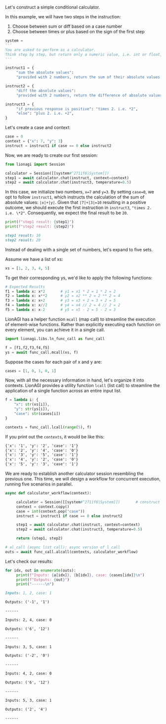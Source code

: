 


Let\'s construct a simple conditional calculator.

In this example, we will have two steps in the instruction:

1.  Choose between sum or diff based on a case number
2.  Choose between times or plus based on the sign of the first step

``` python
system =
'''
You are asked to perform as a calculator.
Think step by step, but return only a numeric value, i.e. int or float, no text.
'''

instruct1 = {
     "sum the absolute values":
     "provided with 2 numbers, return the sum of their absolute values. i.e. |x|+|y|",}

instruct2 = {
     "diff the absolute values":
     "provided with 2 numbers, return the difference of absolute values. i.e. |x|-|y|",}

instruct3 = {
     "if previous response is positive": "times 2. i.e. *2",
     "else": "plus 2. i.e. +2",
}
```

Let\'s create a case and context:

``` python
case = 0
context = {"x": 7, "y": 3}
instruct = instruct1 if case == 0 else instruct2
```

Now, we are ready to create our first session:

``` python
from lionagi import Session

calculator = Session([[system#^2711f6|System]])
step1 = await calculator.chat(instruct, context=context)
step2 = await calculator.chat(instruct3, temperature=0.5)
```

In this case, we initialize two numbers, `x=7` and `y=3`. By setting
`case=0`, we opt to follow `instruct1`, which instructs the calculation
of the sum of absolute values: `|x|+|y|`. Given that `|7|+|3|=10`
resulting in a positive outcome, we should execute the first instruction
in `instruct3`, `"times 2. i.e. \*2"`. Consequently, we expect the final
result to be `20`.

``` python
print(f"step1 result: {step1}")
print(f"step2 result: {step2}")
```

``` markdown
step1 result: 10
step2 result: 20
```

Instead of dealing with a single set of numbers, let\'s expand to five
sets.

Assume we have a list of xs:

``` python
xs = [1, 2, 3, 4, 5]
```

To get their corresponding ys, we\'d like to apply the following
functions:

``` python
# Expected Results
f1 = lambda x: x*2       # y1 = x1 * 2 = 1 * 2 = 2
f2 = lambda x: x**2      # y2 = x2 ** 2 = 2 ** 2 = 4
f3 = lambda x: x+2       # y3 = x3 + 2 = 3 + 2 = 5
f4 = lambda x: x//2      # y4 = x4 // 2 = 4 // 2 = 2
f5 = lambda x: x-2       # y5 = x5 - 2 = 5 - 2 = 3
```

LionAGI has a helper function `mcall` (map call) to streamline the
execution of element-wise functions. Rather than explicitly executing
each function on every element, you can achieve it in a single call.

``` python
import lionagi.libs.ln_func_call as func_call

f = [f1,f2,f3,f4,f5]
ys = await func_call.mcall(xs, f)
```

Suppose the cases for each pair of x and y are:

``` python
cases = [1, 0, 1, 0, 1]
```

Now, with all the necessary information in hand, let\'s organize it into
contexts. LionAGI provides a utility function `lcall` (list call) to
streamline the application of a single function across an entire input
list.

``` python
f = lambda i: {
	"x": str(xs[i]),
	"y": str(ys[i]),
	"case": str(cases[i])
}

contexts = func_call.lcall(range(5), f)
```

If you print out the `contexts`, it would be like this:

``` markdown
{'x': '1', 'y': '2', 'case': '1'}
{'x': '2', 'y': '4', 'case': '0'}
{'x': '3', 'y': '5', 'case': '1'}
{'x': '4', 'y': '2', 'case': '0'}
{'x': '5', 'y': '3', 'case': '1'}
```

We are ready to establish another calculator session resembling the
previous one. This time, we will design a workflow for concurrent
execution, running five scenarios in parallel.

``` python
async def calculator_workflow(context):

     calculator = Session([[system#^2711f6|System]])       # construct a session instance
     context = context.copy()
     case = int(context.pop("case"))
     instruct = instruct1 if case == 0 else instruct2

     step1 = await calculator.chat(instruct, context=context)
     step2 = await calculator.chat(instruct3, temperature=0.5)

     return (step1, step2)

# al_call (async list call): async version of l_call
outs = await func_call.alcall(contexts, calculator_workflow)
```

Let's check our results:

``` python
for idx, out in enumerate(outs):
     print(f"Inputs: {a[idx]}, {b[idx]}, case: {cases[idx]}\n")
     print(f"Outputs: {out}")
     print("------\n")
```

``` markdown
Inputs: 1, 2, case: 1

Outputs: ('-1', '1')

------

Inputs: 2, 4, case: 0

Outputs: ('6', '12')

------

Inputs: 3, 5, case: 1

Outputs: ('-2', '0')

------

Inputs: 4, 2, case: 0

Outputs: ('6', '12')

------

Inputs: 5, 3, case: 1

Outputs: ('2', '4')

------
```
